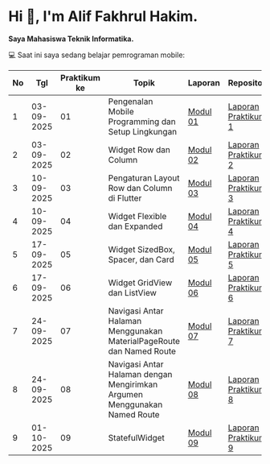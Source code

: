 # Hi 👋, I'm Alif Fakhrul Hakim.

**Saya Mahasiswa Teknik Informatika.**

💻 Saat ini saya sedang belajar pemrograman mobile:

<table>
  <thead>
    <tr>
      <th>No</th>
      <th>Tgl</th>
      <th>Praktikum ke</th>
      <th>Topik</th>
      <th>Laporan</th>
      <th>Repository</th>
    </tr>
  </thead>
  <tbody>
    <tr>
      <td>1</td>
      <td>03-09-2025</td>
      <td>01</td>
      <td>Pengenalan Mobile Programming dan Setup Lingkungan</td>
      <td><a href="#">Modul 01</a></td>
      <td><a href="#">Laporan Praktikum 1</a></td>
    </tr>
    <tr>
      <td>2</td>
      <td>03-09-2025</td>
      <td>02</td>
      <td>Widget Row dan Column</td>
      <td><a href="#">Modul 02</a></td>
      <td><a href="#">Laporan Praktikum 2</a></td>
    </tr>
    <tr>
      <td>3</td>
      <td>10-09-2025</td>
      <td>03</td>
      <td>Pengaturan Layout Row dan Column di Flutter</td>
      <td><a href="#">Modul 03</a></td>
      <td><a href="#">Laporan Praktikum 3</a></td>
    </tr>
    <tr>
      <td>4</td>
      <td>10-09-2025</td>
      <td>04</td>
      <td>Widget Flexible dan Expanded</td>
      <td><a href="#">Modul 04</a></td>
      <td><a href="#">Laporan Praktikum 4</a></td>
    </tr>
    <tr>
      <td>5</td>
      <td>17-09-2025</td>
      <td>05</td>
      <td>Widget SizedBox, Spacer, dan Card</td>
      <td><a href="#">Modul 05</a></td>
      <td><a href="#">Laporan Praktikum 5</a></td>
    </tr>
    <tr>
      <td>6</td>
      <td>17-09-2025</td>
      <td>06</td>
      <td>Widget GridView dan ListView</td>
      <td><a href="#">Modul 06</a></td>
      <td><a href="#">Laporan Praktikum 6</a></td>
    </tr>
    <tr>
      <td>7</td>
      <td>24-09-2025</td>
      <td>07</td>
      <td>Navigasi Antar Halaman Menggunakan MaterialPageRoute dan Named Route</td>
      <td><a href="#">Modul 07</a></td>
      <td><a href="#">Laporan Praktikum 7</a></td>
    </tr>
    <tr>
      <td>8</td>
      <td>24-09-2025</td>
      <td>08</td>
      <td>Navigasi Antar Halaman dengan Mengirimkan Argumen Menggunakan Named Route</td>
      <td><a href="#">Modul 08</a></td>
      <td><a href="#">Laporan Praktikum 8</a></td>
    </tr>
    <tr>
      <td>9</td>
      <td>01-10-2025</td>
      <td>09</td>
      <td>StatefulWidget</td>
      <td><a href="#">Modul 09</a></td>
      <td><a href="#">Laporan Praktikum 9</a></td>
    </tr>
  </tbody>
</table>
